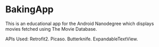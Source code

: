 # BakingApp

This is an educational app for the Android Nanodegree which displays movies fetched using The Movie Database.

APIs Used:
Retrofit2.
Picaso.
Butterknife. ExpandableTextView.
